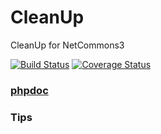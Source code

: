 # CleanUp
CleanUp for NetCommons3

[![Build Status](https://api.travis-ci.org/NetCommons3/CleanUp.svg?branch=master)](https://travis-ci.org/NetCommons3/CleanUp)
[![Coverage Status](https://coveralls.io/repos/NetCommons3/CleanUp/badge.svg?branch=master)](https://coveralls.io/r/NetCommons3/CleanUp?branch=master)

### [phpdoc](https://netcommons3.github.io/NetCommons3Docs/phpdoc/CleanUp/)

### Tips
